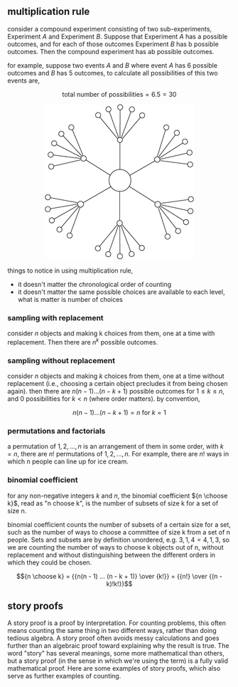## multiplication rule

consider a compound experiment consisting of two sub-experiments, Experiment $A$ and Experiment $B$. 
Suppose that Experiment $A$ has a possible outcomes, and for each of those outcomes Experiment $B$ has b
possible outcomes. Then the compound experiment has ab possible outcomes.

for example, suppose two events $A$ and $B$ where event $A$ has 6 possible outcomes and $B$ has 5 outcomes,
to calculate all possibilities of this two events are,

$$\text{total number of possibilities} = {6 . 5} = 30$$

<p align="center">
<img height="348" src="../../../images/Asset%2010.png" width="336" alt="outcome tree"/>
</p>

things to notice in using multiplication rule,

- it doesn't matter the chronological order of counting
- it doesn't matter the same possible choices are available to each level, what is matter is
  number of choices

### sampling with replacement

consider $n$ objects and making k choices from them, one at a time with replacement. Then there are $n^k$
possible outcomes.

### sampling without replacement

consider $n$ objects and making $k$ choices from them, one at a time without replacement (i.e., choosing a certain
object precludes it from being chosen again). then there are $n(n - 1) ... (n - k + 1)$ possible outcomes for 
$1 \leq k \leq n$, and 0 possibilities for $k \lt n$ (where order matters). by convention, 

$$n(n - 1) ... (n - k + 1) = n \text{ for } k = 1$$

### permutations and factorials

a permutation of $1, 2, ..., n$ is an arrangement of them in some order, with $k = n$, there are $n!$ permutations 
of $1, 2, ..., n$. For example, there are $n!$ ways in which n people can line up for ice cream.

### binomial coefficient

for any non-negative integers $k$ and $n$, the binomial coefficient ${n \choose k}$, read as "n choose k", 
is the number of subsets of size k for a set of size n.

binomial coefficient counts the number of subsets of a certain size for a set, such as the number of ways to 
choose a committee of size k from a set of n people. Sets and subsets are by definition unordered, 
e.g. ${3, 1, 4} = {4, 1, 3}$, so we are counting the number of ways to choose k objects out of n, without 
replacement and without distinguishing between the different orders in which they could be chosen.

$${n \choose k} = {{n(n - 1) ... (n - k + 1)} \over {k!}} = {{n!} \over {(n - k)!k!}}$$

## story proofs

A story proof is a proof by interpretation. For counting problems, this often means counting the same thing in 
two different ways, rather than doing tedious algebra. A story proof often avoids messy calculations and goes 
further than an algebraic proof toward explaining why the result is true. The word "story" has several meanings,
some more mathematical than others, but a story proof (in the sense in which we're using the term) is a fully 
valid mathematical proof. Here are some examples of story proofs, which also serve as further examples of counting.